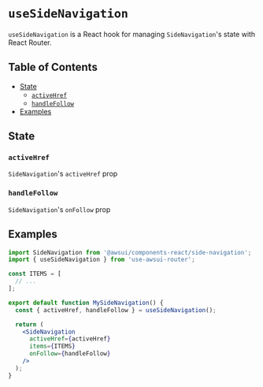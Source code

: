# `useSideNavigation`

`useSideNavigation` is a React hook for managing `SideNavigation`'s state with
React Router.

## Table of Contents

- [State](#state)
  - [`activeHref`](#activehref)
  - [`handleFollow`](#handlefollow)
- [Examples](#examples)

## State

### `activeHref`

`SideNavigation`'s `activeHref` prop

### `handleFollow`

`SideNavigation`'s `onFollow` prop

## Examples

```jsx
import SideNavigation from '@awsui/components-react/side-navigation';
import { useSideNavigation } from 'use-awsui-router';

const ITEMS = [
  // ...
];

export default function MySideNavigation() {
  const { activeHref, handleFollow } = useSideNavigation();

  return (
    <SideNavigation
      activeHref={activeHref}
      items={ITEMS}
      onFollow={handleFollow}
    />
  );
}
```
